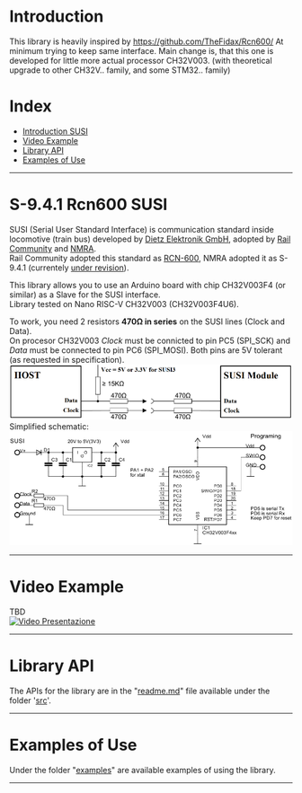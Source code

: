 # Introduction
This library is heavily inspired by https://github.com/TheFidax/Rcn600/
At minimum trying to keep same interface.
Main change is, that this one is developed for little more actual processor CH32V003. (with theoretical upgrade to other CH32V.. family, and some STM32.. family)

# Index
* [Introduction SUSI](#S-9.4.1-Rcn600-SUSI)
* [Video Example](#Video-Example)
* [Library API](#Library-API)
* [Examples of Use](#Examples-of-Use)

------------

# S-9.4.1 Rcn600 SUSI
SUSI (Serial User Standard Interface) is communication standard inside locomotive (train bus) developed by [Dietz Elektronik GmbH](https://www.d-i-e-t-z.de/), adopted by [Rail Community](https://railcommunity.de/) and [NMRA](https://www.nmra.org/).<br/>
Rail Community adopted this standard as [RCN-600](https://normen.railcommunity.de/RCN-600.pdf), NMRA adopted it as S-9.4.1 (currentely [under revision](https://www.nmra.org/documents-under-revision)).<br/>

This library allows you to use an Arduino board with chip CH32V003F4 (or similar) as a Slave for the SUSI interface.<br/>
Library tested on Nano RISC-V CH32V003 (CH32V003F4U6).</br>

To work, you need 2 resistors **470Ω in series** on the SUSI lines (Clock and Data).<br/>
On procesor CH32V003 *Clock* must be connicted to pin PC5 (SPI_SCK) and *Data* must be connected to pin PC6 (SPI_MOSI). Both pins are 5V tolerant (as requested in specification).<br/>
<img src="https://raw.githubusercontent.com/fulda1/SUSI2/refs/heads/main/wiring.png" width="942"><br/>
Simplified schematic:<br/>
<img src="https://raw.githubusercontent.com/fulda1/SUSI2/refs/heads/main/schematic.jpeg">

------------

# Video Example
TBD<br/>
[![Video Presentazione](https://img.youtube.com/vi/VzgkDouOvCY/0.jpg)](http://www.youtube.com/watch?v=VzgkDouOvCY)

------------

# Library API
The APIs for the library are in the "[readme.md](https://github.com/fulda1/SUSI2/blob/master/src/readme.md)" file available under the folder '[src](https://github.com/fulda1/SUSI2/tree/master/src)'.</br>

------------

# Examples of Use
Under the folder "[examples](https://github.com/fulda1/SUSI2/tree/master/examples)" are available examples of using the library.</br>

------------
